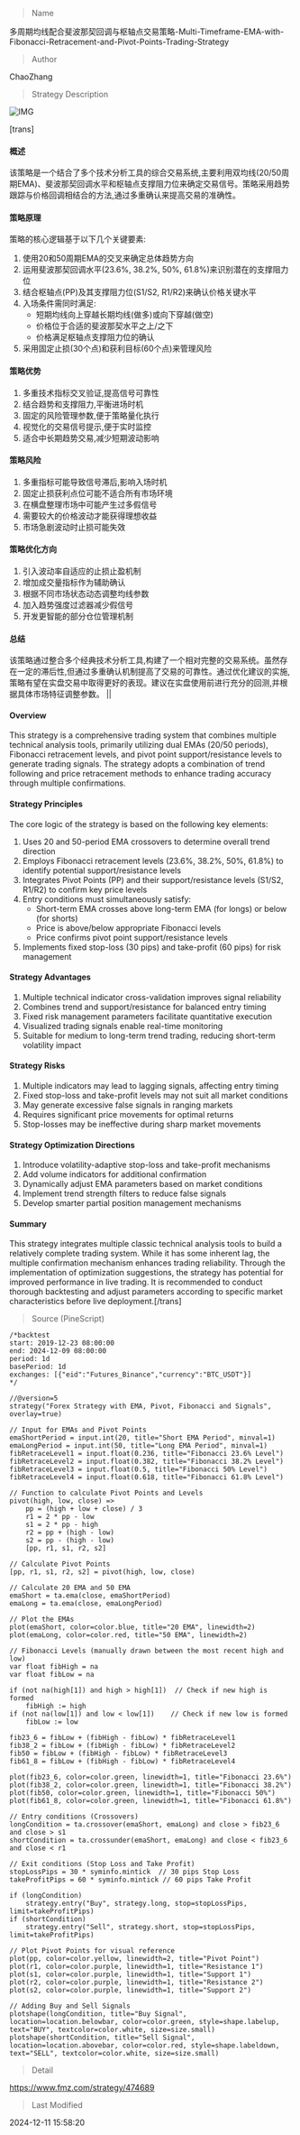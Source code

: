 
> Name

多周期均线配合斐波那契回调与枢轴点交易策略-Multi-Timeframe-EMA-with-Fibonacci-Retracement-and-Pivot-Points-Trading-Strategy

> Author

ChaoZhang

> Strategy Description

![IMG](https://www.fmz.com/upload/asset/7110a0ca5439c7cb39.png)

[trans]
#### 概述
该策略是一个结合了多个技术分析工具的综合交易系统,主要利用双均线(20/50周期EMA)、斐波那契回调水平和枢轴点支撑阻力位来确定交易信号。策略采用趋势跟踪与价格回调相结合的方法,通过多重确认来提高交易的准确性。

#### 策略原理
策略的核心逻辑基于以下几个关键要素:
1. 使用20和50周期EMA的交叉来确定总体趋势方向
2. 运用斐波那契回调水平(23.6%, 38.2%, 50%, 61.8%)来识别潜在的支撑阻力位
3. 结合枢轴点(PP)及其支撑阻力位(S1/S2, R1/R2)来确认价格关键水平
4. 入场条件需同时满足:
   - 短期均线向上穿越长期均线(做多)或向下穿越(做空)
   - 价格位于合适的斐波那契水平之上/之下
   - 价格满足枢轴点支撑阻力位的确认
5. 采用固定止损(30个点)和获利目标(60个点)来管理风险

#### 策略优势
1. 多重技术指标交叉验证,提高信号可靠性
2. 结合趋势和支撑阻力,平衡进场时机
3. 固定的风险管理参数,便于策略量化执行
4. 视觉化的交易信号提示,便于实时监控
5. 适合中长期趋势交易,减少短期波动影响

#### 策略风险
1. 多重指标可能导致信号滞后,影响入场时机
2. 固定止损获利点位可能不适合所有市场环境
3. 在横盘整理市场中可能产生过多假信号
4. 需要较大的价格波动才能获得理想收益
5. 市场急剧波动时止损可能失效

#### 策略优化方向
1. 引入波动率自适应的止损止盈机制
2. 增加成交量指标作为辅助确认
3. 根据不同市场状态动态调整均线参数
4. 加入趋势强度过滤器减少假信号
5. 开发更智能的部分仓位管理机制

#### 总结
该策略通过整合多个经典技术分析工具,构建了一个相对完整的交易系统。虽然存在一定的滞后性,但通过多重确认机制提高了交易的可靠性。通过优化建议的实施,策略有望在实盘交易中取得更好的表现。建议在实盘使用前进行充分的回测,并根据具体市场特征调整参数。 || 

#### Overview
This strategy is a comprehensive trading system that combines multiple technical analysis tools, primarily utilizing dual EMAs (20/50 periods), Fibonacci retracement levels, and pivot point support/resistance levels to generate trading signals. The strategy adopts a combination of trend following and price retracement methods to enhance trading accuracy through multiple confirmations.

#### Strategy Principles
The core logic of the strategy is based on the following key elements:
1. Uses 20 and 50-period EMA crossovers to determine overall trend direction
2. Employs Fibonacci retracement levels (23.6%, 38.2%, 50%, 61.8%) to identify potential support/resistance levels
3. Integrates Pivot Points (PP) and their support/resistance levels (S1/S2, R1/R2) to confirm key price levels
4. Entry conditions must simultaneously satisfy:
   - Short-term EMA crosses above long-term EMA (for longs) or below (for shorts)
   - Price is above/below appropriate Fibonacci levels
   - Price confirms pivot point support/resistance levels
5. Implements fixed stop-loss (30 pips) and take-profit (60 pips) for risk management

#### Strategy Advantages
1. Multiple technical indicator cross-validation improves signal reliability
2. Combines trend and support/resistance for balanced entry timing
3. Fixed risk management parameters facilitate quantitative execution
4. Visualized trading signals enable real-time monitoring
5. Suitable for medium to long-term trend trading, reducing short-term volatility impact

#### Strategy Risks
1. Multiple indicators may lead to lagging signals, affecting entry timing
2. Fixed stop-loss and take-profit levels may not suit all market conditions
3. May generate excessive false signals in ranging markets
4. Requires significant price movements for optimal returns
5. Stop-losses may be ineffective during sharp market movements

#### Strategy Optimization Directions
1. Introduce volatility-adaptive stop-loss and take-profit mechanisms
2. Add volume indicators for additional confirmation
3. Dynamically adjust EMA parameters based on market conditions
4. Implement trend strength filters to reduce false signals
5. Develop smarter partial position management mechanisms

#### Summary
This strategy integrates multiple classic technical analysis tools to build a relatively complete trading system. While it has some inherent lag, the multiple confirmation mechanism enhances trading reliability. Through the implementation of optimization suggestions, the strategy has potential for improved performance in live trading. It is recommended to conduct thorough backtesting and adjust parameters according to specific market characteristics before live deployment.[/trans]



> Source (PineScript)

``` pinescript
/*backtest
start: 2019-12-23 08:00:00
end: 2024-12-09 08:00:00
period: 1d
basePeriod: 1d
exchanges: [{"eid":"Futures_Binance","currency":"BTC_USDT"}]
*/

//@version=5
strategy("Forex Strategy with EMA, Pivot, Fibonacci and Signals", overlay=true)

// Input for EMAs and Pivot Points
emaShortPeriod = input.int(20, title="Short EMA Period", minval=1)
emaLongPeriod = input.int(50, title="Long EMA Period", minval=1)
fibRetraceLevel1 = input.float(0.236, title="Fibonacci 23.6% Level")
fibRetraceLevel2 = input.float(0.382, title="Fibonacci 38.2% Level")
fibRetraceLevel3 = input.float(0.5, title="Fibonacci 50% Level")
fibRetraceLevel4 = input.float(0.618, title="Fibonacci 61.8% Level")

// Function to calculate Pivot Points and Levels
pivot(high, low, close) =>
    pp = (high + low + close) / 3
    r1 = 2 * pp - low
    s1 = 2 * pp - high
    r2 = pp + (high - low)
    s2 = pp - (high - low)
    [pp, r1, s1, r2, s2]

// Calculate Pivot Points
[pp, r1, s1, r2, s2] = pivot(high, low, close)

// Calculate 20 EMA and 50 EMA
emaShort = ta.ema(close, emaShortPeriod)
emaLong = ta.ema(close, emaLongPeriod)

// Plot the EMAs
plot(emaShort, color=color.blue, title="20 EMA", linewidth=2)
plot(emaLong, color=color.red, title="50 EMA", linewidth=2)

// Fibonacci Levels (manually drawn between the most recent high and low)
var float fibHigh = na
var float fibLow = na

if (not na(high[1]) and high > high[1])  // Check if new high is formed
    fibHigh := high
if (not na(low[1]) and low < low[1])    // Check if new low is formed
    fibLow := low

fib23_6 = fibLow + (fibHigh - fibLow) * fibRetraceLevel1
fib38_2 = fibLow + (fibHigh - fibLow) * fibRetraceLevel2
fib50 = fibLow + (fibHigh - fibLow) * fibRetraceLevel3
fib61_8 = fibLow + (fibHigh - fibLow) * fibRetraceLevel4

plot(fib23_6, color=color.green, linewidth=1, title="Fibonacci 23.6%")
plot(fib38_2, color=color.green, linewidth=1, title="Fibonacci 38.2%")
plot(fib50, color=color.green, linewidth=1, title="Fibonacci 50%")
plot(fib61_8, color=color.green, linewidth=1, title="Fibonacci 61.8%")

// Entry conditions (Crossovers)
longCondition = ta.crossover(emaShort, emaLong) and close > fib23_6 and close > s1
shortCondition = ta.crossunder(emaShort, emaLong) and close < fib23_6 and close < r1

// Exit conditions (Stop Loss and Take Profit)
stopLossPips = 30 * syminfo.mintick  // 30 pips Stop Loss
takeProfitPips = 60 * syminfo.mintick // 60 pips Take Profit

if (longCondition)
    strategy.entry("Buy", strategy.long, stop=stopLossPips, limit=takeProfitPips)
if (shortCondition)
    strategy.entry("Sell", strategy.short, stop=stopLossPips, limit=takeProfitPips)

// Plot Pivot Points for visual reference
plot(pp, color=color.yellow, linewidth=2, title="Pivot Point")
plot(r1, color=color.purple, linewidth=1, title="Resistance 1")
plot(s1, color=color.purple, linewidth=1, title="Support 1")
plot(r2, color=color.purple, linewidth=1, title="Resistance 2")
plot(s2, color=color.purple, linewidth=1, title="Support 2")

// Adding Buy and Sell Signals
plotshape(longCondition, title="Buy Signal", location=location.belowbar, color=color.green, style=shape.labelup, text="BUY", textcolor=color.white, size=size.small)
plotshape(shortCondition, title="Sell Signal", location=location.abovebar, color=color.red, style=shape.labeldown, text="SELL", textcolor=color.white, size=size.small)

```

> Detail

https://www.fmz.com/strategy/474689

> Last Modified

2024-12-11 15:58:20
